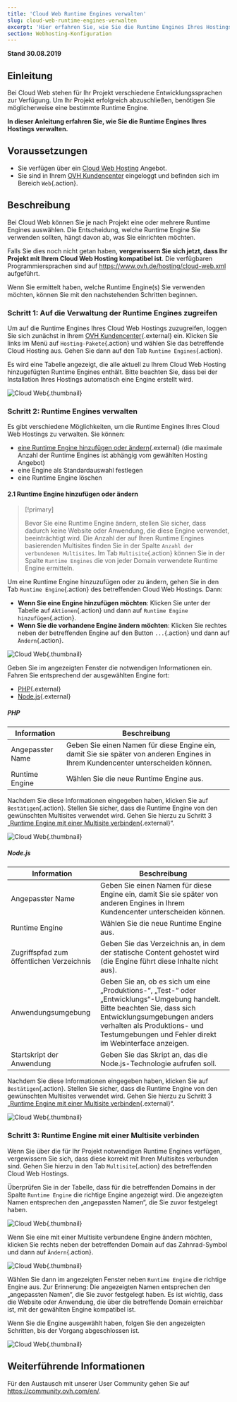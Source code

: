 ```yaml
---
title: 'Cloud Web Runtime Engines verwalten'
slug: cloud-web-runtime-engines-verwalten
excerpt: 'Hier erfahren Sie, wie Sie die Runtime Engines Ihres Hostings verwalten, um Ihre Projekte erfolgreich umzusetzen.'
section: Webhosting-Konfiguration
---
```


**Stand 30.08.2019**

## Einleitung

Bei Cloud Web stehen für Ihr Projekt verschiedene Entwicklungssprachen zur Verfügung. Um Ihr Projekt erfolgreich abzuschließen, benötigen Sie möglicherweise eine bestimmte Runtime Engine.

**In dieser Anleitung erfahren Sie, wie Sie die Runtime Engines Ihres Hostings verwalten.**

## Voraussetzungen

- Sie verfügen über ein [Cloud Web Hosting](https://www.ovh.de/hosting/cloud-web.xml) Angebot.
- Sie sind in Ihrem [OVH Kundencenter](https://www.ovh.com/auth/?action=gotomanager) eingeloggt und befinden sich im Bereich `Web`{.action}.

## Beschreibung

Bei Cloud Web können Sie je nach Projekt eine oder mehrere Runtime Engines auswählen. Die Entscheidung, welche Runtime Engine Sie verwenden sollten, hängt davon ab, was Sie einrichten möchten. 

Falls Sie dies noch nicht getan haben, **vergewissern Sie sich jetzt, dass Ihr Projekt mit Ihrem Cloud Web Hosting kompatibel ist**. Die verfügbaren Programmiersprachen sind auf <https://www.ovh.de/hosting/cloud-web.xml> aufgeführt. 

Wenn Sie ermittelt haben, welche Runtime Engine(s) Sie verwenden möchten, können Sie mit den nachstehenden Schritten beginnen.

### Schritt 1: Auf die Verwaltung der Runtime Engines zugreifen

Um auf die Runtime Engines Ihres Cloud Web Hostings zuzugreifen, loggen Sie sich zunächst in Ihrem [OVH Kundencenter](https://www.ovh.com/auth/?action=gotomanager){.external} ein. Klicken Sie links im Menü auf `Hosting-Pakete`{.action} und wählen Sie das betreffende Cloud Hosting aus. Gehen Sie dann auf den Tab `Runtime Engines`{.action}.

Es wird eine Tabelle angezeigt, die alle aktuell zu Ihrem Cloud Web Hosting hinzugefügten Runtime Engines enthält. Bitte beachten Sie, dass bei der Installation Ihres Hostings automatisch eine Engine erstellt wird.

![Cloud Web](images/cloud-web-runtime-step1.png){.thumbnail}

### Schritt 2: Runtime Engines verwalten

Es gibt verschiedene Möglichkeiten, um die Runtime Engines Ihres Cloud Web Hostings zu verwalten. Sie können:

- [eine Runtime Engine hinzufügen oder ändern](./#21-runtime-engine-hinzufugen-oder-andern){.external} (die maximale Anzahl der Runtime Engines ist abhängig vom gewählten Hosting Angebot)
- eine Engine als Standardauswahl festlegen
- eine Runtime Engine löschen

#### 2.1 Runtime Engine hinzufügen oder ändern

> [!primary]
>
> Bevor Sie eine Runtime Engine ändern, stellen Sie sicher, dass dadurch keine Website oder Anwendung, die diese Engine verwendet, beeinträchtigt wird. Die Anzahl der auf Ihren Runtime Engines basierenden Multisites finden Sie in der Spalte `Anzahl der verbundenen Multisites`. Im Tab `Multisite`{.action} können Sie in der Spalte `Runtime Engines` die von jeder Domain verwendete Runtime Engine ermitteln.
> 

Um eine Runtime Engine hinzuzufügen oder zu ändern, gehen Sie in den Tab `Runtime Engine`{.action} des betreffenden Cloud Web Hostings. Dann:

- **Wenn Sie eine Engine hinzufügen möchten**\: Klicken Sie unter der Tabelle auf `Aktionen`{.action} und dann auf `Runtime Engine hinzufügen`{.action}.
- **Wenn Sie die vorhandene Engine ändern möchten**\: Klicken Sie rechtes neben der betreffenden Engine auf den Button `...`{.action} und dann auf `Ändern`{.action}.

![Cloud Web](images/cloud-web-runtime-step2.png){.thumbnail}

Geben Sie im angezeigten Fenster die notwendigen Informationen ein. Fahren Sie entsprechend der ausgewählten Engine fort:

- [PHP](./#php){.external}
- [Node.js](./#nodejs){.external}

##### PHP

|Information|Beschreibung| 
|---|---| 
|Angepasster Name|Geben Sie einen Namen für diese Engine ein, damit Sie sie später von anderen Engines in Ihrem Kundencenter unterscheiden können.|  
|Runtime Engine|Wählen Sie die neue Runtime Engine aus.|  

Nachdem Sie diese Informationen eingegeben haben, klicken Sie auf `Bestätigen`{.action}. Stellen Sie sicher, dass die Runtime Engine von den gewünschten Multisites verwendet wird. Gehen Sie hierzu zu Schritt 3 „[Runtime Engine mit einer Multisite verbinden](./#schritt-3-runtime-engine-mit-einer-multisite-verbinden_2){.external}“.

![Cloud Web](images/cloud-web-runtime-step3.png){.thumbnail}

##### Node.js

|Information|Beschreibung| 
|---|---| 
|Angepasster Name|Geben Sie einen Namen für diese Engine ein, damit Sie sie später von anderen Engines in Ihrem Kundencenter unterscheiden können.|
|Runtime Engine|Wählen Sie die neue Runtime Engine aus.|
|Zugriffspfad zum öffentlichen Verzeichnis|Geben Sie das Verzeichnis an, in dem der statische Content gehostet wird (die Engine führt diese Inhalte nicht aus).|
|Anwendungsumgebung|Geben Sie an, ob es sich um eine „Produktions-“, „Test-“ oder „Entwicklungs“-Umgebung handelt. Bitte beachten Sie, dass sich Entwicklungsumgebungen anders verhalten als Produktions- und Testumgebungen und Fehler direkt im Webinterface anzeigen.|
|Startskript der Anwendung|Geben Sie das Skript an, das die Node.js-Technologie aufrufen soll.|

Nachdem Sie diese Informationen eingegeben haben, klicken Sie auf `Bestätigen`{.action}. Stellen Sie sicher, dass die Runtime Engine von den gewünschten Multisites verwendet wird. Gehen Sie hierzu zu Schritt 3 „[Runtime Engine mit einer Multisite verbinden](./#schritt-3-runtime-engine-mit-einer-multisite-verbinden_2){.external}“.

![Cloud Web](images/cloud-web-runtime-step3-2.png){.thumbnail}

### Schritt 3: Runtime Engine mit einer Multisite verbinden

Wenn Sie über die für Ihr Projekt notwendigen Runtime Engines verfügen, vergewissern Sie sich, dass diese korrekt mit Ihren Multisites verbunden sind. Gehen Sie hierzu in den Tab `Multisite`{.action} des betreffenden Cloud Web Hostings. 

Überprüfen Sie in der Tabelle, dass für die betreffenden Domains in der Spalte `Runtime Engine` die richtige Engine angezeigt wird. Die angezeigten Namen entsprechen den „angepassten Namen“, die Sie zuvor festgelegt haben.

![Cloud Web](images/cloud-web-runtime-step4.png){.thumbnail}

Wenn Sie eine mit einer Multisite verbundene Engine ändern möchten, klicken Sie rechts neben der betreffenden Domain auf das Zahnrad-Symbol und dann auf `Ändern`{.action}.

![Cloud Web](images/cloud-web-runtime-step5.png){.thumbnail}

Wählen Sie dann im angezeigten Fenster neben `Runtime Engine` die richtige Engine aus. Zur Erinnerung: Die angezeigten Namen entsprechen den „angepassten Namen“, die Sie zuvor festgelegt haben. Es ist wichtig, dass die Website oder Anwendung, die über die betreffende Domain erreichbar ist, mit der gewählten Engine kompatibel ist. 

Wenn Sie die Engine ausgewählt haben, folgen Sie den angezeigten Schritten, bis der Vorgang abgeschlossen ist.

![Cloud Web](images/cloud-web-runtime-step6.png){.thumbnail}

## Weiterführende Informationen

Für den Austausch mit unserer User Community gehen Sie auf <https://community.ovh.com/en/>.